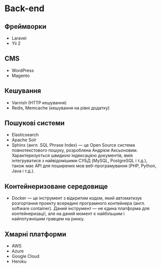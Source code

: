 # Back-end

## Фреймворки
* Laravel
* Yii 2

## CMS 
* WordPress
* Magento

## Кешування
* Varnish (HTTP кешування)
* Redis, Memcache (кешування на рівні додатку)

## Пошукові системи
* Elasticsearch
* Apache Solr
* Sphinx (англ. SQL Phrase Index) — це Open Source система повнотекстового пошуку, розроблена Андрієм Аксьоновим. Характеризується швидкою індексацією документів, вміє інтегруватися з найвідомішими СУБД (MySQL, PostgreSQL і т.д.), також має API для поширених мов веб-програмування (PHP, Python, Java і т.д.).

## Контейнеризоване середовище
* Docker — це інструмент з відкритим кодом, який автоматизує розгортання проекту всередині програмного контейнера (англ. software container). Даний інструмент — не єдина платформа для контейнеризації, але на даний момент є найбільшим і найпотужнішим гравцем на ринку.

## Хмарні платформи
* AWS
* Azure
* Google Cloud
* Heroku


